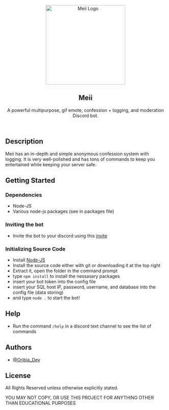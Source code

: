 <p align="center">
 <img src="https://meiibot.xyz/Img/MeiiLogoRoundedPurpleNew.png" width="250" alt="Meii Logo">
 <h2 align="center">Meii</h2>
 <p align="center">A powerful multipurpose, gif emote, confession + logging, and moderation Discord bot. </p>
 <br>
</p>

## Description

Meii has an in-depth and simple anonymous confession system with logging. It is very well-polished and has tons of commands to keep you entertained while keeping your server safe. 

## Getting Started

### Dependencies

* Node-JS
* Various node-js packages (see in packages file)

### Inviting the bot

* Invite the bot to your discord using this [invite](https://discord.com/oauth2/authorize?client_id=1082401009206308945&permissions=2147576838&scope=applications.commands%20bot)

### Initializing Source Code

* Install [Node-JS](https://nodejs.org/en/)
* Install the source code either with git or downloading it at the top right
* Extract it, open the folder in the command prompt
* type ```npm install``` to install the nessasary packages
* insert your bot token into the config file
* insert your SQL host IP, password, username, and database into the config file (data storing) 
* and type ```node .``` to start the bot!

## Help

* Run the command ```/help``` in a discord text channel to see the list of commands

## Authors

* [@Oribia_Dev](https://twitter.com/Oribia_Dev)

## License

All Rights Reserved unless otherwise explicitly stated.

YOU MAY NOT COPY, OR USE THIS PROJECT FOR ANYTHING OTHER THAN EDUCATIONAL PURPOSES 
